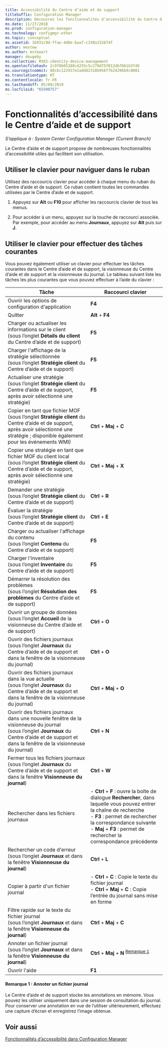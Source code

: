 ```yaml
---
title: Accessibilité du Centre d’aide et de support
titleSuffix: Configuration Manager
description: Découvrez les fonctionnalités d’accessibilité du Centre d’aide et de support dans Configuration Manager.
ms.date: 11/27/2018
ms.prod: configuration-manager
ms.technology: configmgr-other
ms.topic: conceptual
ms.assetid: 1b931c9d-ffae-4d8e-baa7-c330a152674f
author: mestew
ms.author: mstewart
manager: dougeby
ms.collection: M365-identity-device-management
ms.openlocfilehash: 2c9f8b65180c4255c5c279d75f012db766163fd6
ms.sourcegitcommit: 80cbc122937e1add82310b956f7b24296b9c8081
ms.translationtype: HT
ms.contentlocale: fr-FR
ms.lasthandoff: 05/09/2019
ms.locfileid: "65500757"
---
```

# <a name="accessibility-features-in-support-center"></a>Fonctionnalités d’accessibilité dans le Centre d’aide et de support

*S’applique à : System Center Configuration Manager (Current Branch)*

Le Centre d’aide et de support propose de nombreuses fonctionnalités d’accessibilité utiles qui facilitent son utilisation. 



## <a name="use-the-keyboard-to-move-around-the-ribbon"></a>Utiliser le clavier pour naviguer dans le ruban

Utilisez des raccourcis clavier pour accéder à chaque menu du ruban du Centre d’aide et de support. Ce ruban contient toutes les commandes utilisées par le Centre d’aide et de support.

1.  Appuyez sur **Alt** ou **F10** pour afficher les raccourcis clavier de tous les menus.

2.  Pour accéder à un menu, appuyez sur la touche de raccourci associée. Par exemple, pour accéder au menu **Journaux**, appuyez sur **Alt** puis sur **J**.



## <a name="use-the-keyboard-to-perform-common-tasks"></a>Utiliser le clavier pour effectuer des tâches courantes

Vous pouvez également utiliser un clavier pour effectuer les tâches courantes dans le Centre d’aide et de support, la visionneuse du Centre d’aide et de support et la visionneuse du journal. Le tableau suivant liste les tâches les plus courantes que vous pouvez effectuer à l’aide du clavier :


|Tâche  |Raccourci clavier  |
|---------|---------|
|Ouvrir les options de configuration d'application |**F4**|
|Quitter     |**Alt** + **F4**|
|Charger ou actualiser les informations sur le client<br>(sous l’onglet **Détails du client** du Centre d’aide et de support)|**F5**|
|Charger l'affichage de la stratégie sélectionnée<br>(sous l’onglet **Stratégie client** du Centre d’aide et de support)|**F5**|
|Actualiser une stratégie<br>(sous l’onglet **Stratégie client** du Centre d’aide et de support, après avoir sélectionné une stratégie)|**F5** |
|Copier en tant que fichier MOF<br>(sous l’onglet **Stratégie client** du Centre d’aide et de support, après avoir sélectionné une stratégie ; disponible également pour les événements WMI)|**Ctrl** + **Maj** + **C** |
|Copier une stratégie en tant que fichier MOF du client local<br>(sous l’onglet **Stratégie client** du Centre d’aide et de support, après avoir sélectionné une stratégie)|**Ctrl** + **Maj** + **X** |
|Demander une stratégie<br>(sous l’onglet **Stratégie client** du Centre d’aide et de support)|**Ctrl** + **R** |
|Évaluer la stratégie<br>(sous l’onglet **Stratégie client** du Centre d’aide et de support)|**Ctrl** + **E** |
|Charger ou actualiser l'affichage du contenu<br>(sous l’onglet **Contenu** du Centre d’aide et de support)|**F5** |
|Charger l'inventaire<br>(sous l’onglet **Inventaire** du Centre d’aide et de support)|**F5** |
|Démarrer la résolution des problèmes<br>(sous l’onglet **Résolution des problèmes** du Centre d’aide et de support)|**F5** |
|Ouvrir un groupe de données<br>(sous l’onglet **Accueil** de la visionneuse du Centre d’aide et de support)|**Ctrl** + **O** |
|Ouvrir des fichiers journaux<br>(sous l’onglet **Journaux** du Centre d’aide et de support et dans la fenêtre de la visionneuse du journal)|**Ctrl** + **O** |
|Ouvrir des fichiers journaux dans la vue actuelle<br>(sous l’onglet **Journaux** du Centre d’aide et de support et dans la fenêtre de la visionneuse du journal)|**Ctrl** + **Maj** + **O** |
|Ouvrir des fichiers journaux dans une nouvelle fenêtre de la visionneuse du journal<br>(sous l’onglet **Journaux** du Centre d’aide et de support et dans la fenêtre de la visionneuse du journal)|**Ctrl** + **N** |
|Fermer tous les fichiers journaux<br>(sous l’onglet **Journaux** du Centre d’aide et de support et dans la fenêtre **Visionneuse du journal**)|**Ctrl** + **W** |
|Rechercher dans les fichiers journaux| - **Ctrl** + **F** : ouvre la boîte de dialogue **Rechercher**, dans laquelle vous pouvez entrer la chaîne de recherche<br> - **F3** : permet de rechercher la correspondance suivante<br> - **Maj** + **F3** : permet de rechercher la correspondance précédente|
|Rechercher un code d'erreur<br>(sous l’onglet **Journaux** et dans la fenêtre **Visionneuse du journal**)|**Ctrl** + **L** |
|Copier à partir d'un fichier journal| - **Ctrl** + **C** : Copie le texte du fichier journal<br> - **Ctrl** + **Maj** + **C** : Copie l’entrée du journal sans mise en forme|
|Filtre rapide sur le texte du fichier journal<br>(sous l’onglet **Journaux** et dans la fenêtre **Visionneuse du journal**)|**Ctrl** + **Maj** + **C** |
|Annoter un fichier journal<br>(sous l’onglet **Journaux** et dans la fenêtre **Visionneuse du journal**)|**Ctrl** + **Maj** + **N** <sup>[Remarque 1](#bkmk_note1)</sup>|
|Ouvrir l'aide|**F1**|


#### <a name="bkmk_note1"></a>Remarque 1 : Annoter un fichier journal
Le Centre d’aide et de support stocke les annotations en mémoire. Vous pouvez les utiliser uniquement dans une session de consultation du journal. Pour conserver une annotation en vue de l’utiliser ultérieurement, effectuez une capture d’écran et enregistrez l’image obtenue.


## <a name="see-also"></a>Voir aussi

[Fonctionnalités d’accessibilité dans Configuration Manager](/sccm/core/understand/accessibility-features)
